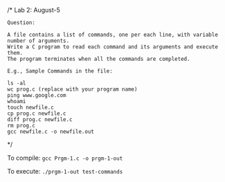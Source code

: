 /*
	Lab 2: August-5

	Question:

	A file contains a list of commands, one per each line, with variable number of arguments.
	Write a C program to read each command and its arguments and execute them.
	The program terminates when all the commands are completed.

	E.g., Sample Commands in the file:

	ls -al
	wc prog.c (replace with your program name)
	ping www.google.com
	whoami
	touch newfile.c
	cp prog.c newfile.c
	diff prog.c newfile.c
	rm prog.c
	gcc newfile.c -o newfile.out
*/

To compile:
```gcc Prgm-1.c -o prgm-1-out```

To execute:
```./prgm-1-out test-commands```